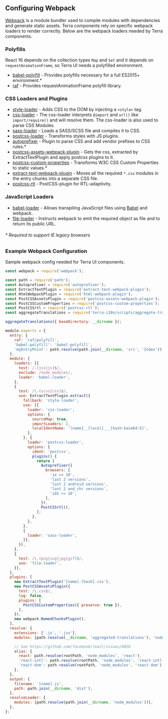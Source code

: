 ## Configuring Webpack

[Webpack](https://webpack.js.org/) is a module bundler used to compile modules with dependencies and generate static assets. Terra components rely on specific webpack loaders to render correctly. Below are the webpack loaders needed by Terra components.

### Polyfills
React 16 depends on the collection types ``Map`` and ``Set`` and it depends on ``requestAnimationFrame``, so Terra UI needs a polyfilled environment.
- [babel-polyfill](https://github.com/babel/babel/tree/7.0/packages/babel-polyfill) - Provides polyfills necessary for a full ES2015+ environment.\*
- [raf](https://github.com/babel/babel/tree/7.0/packages/babel-polyfill) - Provides requestAnimationFrame polyfill library.

### CSS Loaders and Plugins
- [style-loader](https://webpack.js.org/loaders/style-loader/) - Adds CSS to the DOM by injecting a ``<style>`` tag.
- [css-loader](https://webpack.js.org/loaders/css-loader/) - The css-loader interprets ``@import`` and ``url()`` like ``import/require()`` and will resolve them. The css-loader is also used to parse CSS Modules.
- [sass-loader](https://webpack.js.org/loaders/sass-loader/) - Loads a SASS/SCSS file and compiles it to CSS.
- [postcss-loader](https://webpack.js.org/loaders/postcss-loader/) - Transforms styles with JS plugins.
- [autoprefixer](https://github.com/postcss/autoprefixer) - Plugin to parse CSS and add vendor prefixes to CSS rules.\*
- [postcss-assets-webpack-plugin](https://github.com/klimashkin/postcss-assets-webpack-plugin#apply-postcss-plugins-to-webpack-css-asset) - Gets the css, extracted by ExtractTextPlugin and apply postcss plugins to it.
- [postcss-custom-properties](https://github.com/postcss/postcss-custom-properties) - Transforms W3C CSS Custom Properties to static values.\*
- [extract-text-webpack-plugin](https://github.com/webpack-contrib/extract-text-webpack-plugin) - Moves all the required ``*.css`` modules in the entry chunks into a separate CSS file.
- [postcss-rtl](https://github.com/vkalinichev/postcss-rtl) - PostCSS-plugin for RTL-adaptivity.

### JavaScript Loaders
- [babel-loader](https://webpack.js.org/loaders/babel-loader/) - Allows transpiling JavaScript files using [Babel](https://github.com/babel/babel) and webpack.
- [file-loader](https://webpack.js.org/loaders/file-loader/) - Instructs webpack to emit the required object as file and to return its public URL.

###### \* Required to support IE legacy browsers

### Example Webpack Configuration
Sample webpack config needed for Terra UI components.

```js
const webpack = require('webpack');

const path = require('path');
const Autoprefixer = require('autoprefixer');
const ExtractTextPlugin = require('extract-text-webpack-plugin');
const HtmlWebpackPlugin = require('html-webpack-plugin');
const PostCSSAssetsPlugin = require('postcss-assets-webpack-plugin');
const PostCSSCustomProperties = require('postcss-custom-properties');
const PostCSSrtl = require('postcss-rtl');
const aggregateTranslations = require('terra-i18n/scripts/aggregate-translations/aggregate-translations');

aggregateTranslations({ baseDirectory: __dirname });

module.exports = {
  entry: {
    raf: 'raf/polyfill',
    'babel-polyfill': 'babel-polyfill',
    'myEntryPoint': path.resolve(path.join(__dirname, 'src', 'Index')),
  },
  module: {
    loaders: [{
      test: /.(jsx|js)$/,
      exclude: /node_modules/,
      loader: 'babel-loader',
    },
    {
      test: /\.(scss|css)$/,
      use: ExtractTextPlugin.extract({
        fallback: 'style-loader',
        use: [{
          loader: 'css-loader',
          options: {
            sourceMap: true,
            importLoaders: 2,
            localIdentName: '[name]__[local]___[hash:base64:5]',
          },
        }, {
          loader: 'postcss-loader',
          options: {
            ident: 'postcss',
            plugins() {
              return [
                Autoprefixer({
                  browsers: [
                    'ie >= 10',
                    'last 2 versions',
                    'last 2 android versions',
                    'last 2 and_chr versions',
                    'iOS >= 10',
                  ],
                }),
                PostCSSrtl(),
              ];
            },
          },
        },
        {
          loader: 'sass-loader',
        }],
      }),
    },
    {
      test: /\.(png|svg|jpg|gif)$/,
      use: 'file-loader',
    }],
  },
  plugins: [
    new ExtractTextPlugin('[name]-[hash].css'),
    new PostCSSAssetsPlugin({
      test: /\.css$/,
      log: false,
      plugins: [
        PostCSSCustomProperties({ preserve: true }),
      ],
    }),
    new webpack.NamedChunksPlugin(),
  ],
  resolve: {
    extensions: ['.js', '.jsx'],
    modules: [path.resolve(__dirname, 'aggregated-translations'), 'node_modules'],

    // See https://github.com/facebook/react/issues/8026
    alias: {
      react: path.resolve(rootPath, 'node_modules', 'react'),
      'react-intl': path.resolve(rootPath, 'node_modules', 'react-intl'),
      'react-dom': path.resolve(rootPath, 'node_modules', 'react-dom'),
    },
  },
  output: {
    filename: '[name].js',
    path: path.join(__dirname, 'dist'),
  },
  resolveLoader: {
    modules: [path.resolve(path.join(__dirname, 'node_modules'))],
  },
};
```
